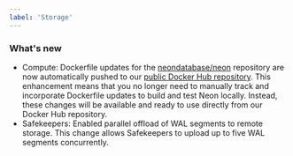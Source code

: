 ```yaml
---
label: 'Storage'
---
```


### What's new

- Compute: Dockerfile updates for the [neondatabase/neon](https://github.com/neondatabase/neon) repository are now automatically pushed to our [public Docker Hub repository](https://hub.docker.com/u/neondatabase). This enhancement means that you no longer need to manually track and incorporate Dockerfile updates to build and test Neon locally. Instead, these changes will be available and ready to use directly from our Docker Hub repository.
- Safekeepers: Enabled parallel offload of WAL segments to remote storage. This change allows Safekeepers to upload up to five WAL segments concurrently.
